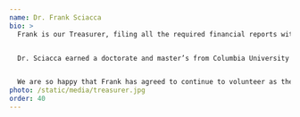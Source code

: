 ```yaml
---
name: Dr. Frank Sciacca
bio: >
  Frank is our Treasurer, filing all the required financial reports with the State of New York. (And I have to say, this is one of my favorite pictures of Frank.) With our grassroots campaign, he tracks all donations, and later this election season, will permit us to seek endorsement from Trailblazers PAC. “Trailblazers give voters the power to take back their rightful role in our democratic republic by moving politics out of the back room and onto the front porch.”


  Dr. Sciacca earned a doctorate and master’s from Columbia University and joined the faculty of Hamilton College in 1984. He is the Christian A. Johnson Excellence in Teaching Associate Professor of German & Russian Languages & Literatures (retired) and has lectured extensively on Russian Orthodox iconography and East Slavic folklore. In his retirement, Frank is the consummate world traveler!


  We are so happy that Frank has agreed to continue to volunteer as the Treasurer for our campaign.
photo: /static/media/treasurer.jpg
order: 40
---
```

